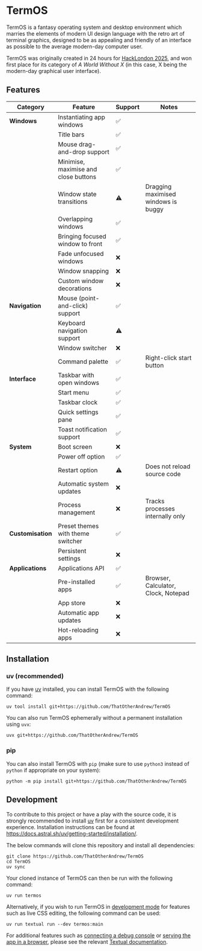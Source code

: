 # TermOS

TermOS is a fantasy operating system and desktop environment which marries the elements of modern UI design language with the retro art of terminal graphics, designed to be as appealing and friendly of an interface as possible to the average modern-day computer user.

TermOS was originally created in 24 hours for [HackLondon 2025](https://www.huzzle.app/events/hacklondon-2025-884200), and won first place for its category of _A World Without X_ (in this case, X being the modern-day graphical user interface).

## Features
| Category          | Feature                              | Support | Notes                               |
|-------------------|--------------------------------------|---------|-------------------------------------|
| **Windows**       | Instantiating app windows            | ✅       |                                     |
|                   | Title bars                           | ✅       |                                     |
|                   | Mouse drag-and-drop support          | ✅       |                                     |
|                   | Minimise, maximise and close buttons | ✅       |                                     |
|                   | Window state transitions             | ⚠️      | Dragging maximised windows is buggy |
|                   | Overlapping windows                  | ✅       |                                     |
|                   | Bringing focused window to front     | ✅       |                                     |
|                   | Fade unfocused windows               | ❌       |                                     |
|                   | Window snapping                      | ❌       |                                     |
|                   | Custom window decorations            | ❌       |                                     |
| **Navigation**    | Mouse (point-and-click) support      | ✅       |                                     |
|                   | Keyboard navigation support          | ⚠️      |                                     |
|                   | Window switcher                      | ❌       |                                     |
|                   | Command palette                      | ✅       | Right-click start button            |
| **Interface**     | Taskbar with open windows            | ✅       |                                     |
|                   | Start menu                           | ✅       |                                     |
|                   | Taskbar clock                        | ✅       |                                     |
|                   | Quick settings pane                  | ✅       |                                     |
|                   | Toast notification support           | ✅       |                                     |
| **System**        | Boot screen                          | ❌       |                                     |
|                   | Power off option                     | ✅       |                                     |
|                   | Restart option                       | ⚠️      | Does not reload source code         |
|                   | Automatic system updates             | ❌       |                                     |
|                   | Process management                   | ❌       | Tracks processes internally only    |
| **Customisation** | Preset themes with theme switcher    | ✅       |                                     |
|                   | Persistent settings                  | ❌       |                                     |
| **Applications**  | Applications API                     | ✅       |                                     |
|                   | Pre-installed apps                   | ✅       | Browser, Calculator, Clock, Notepad |
|                   | App store                            | ❌       |                                     |
|                   | Automatic app updates                | ❌       |                                     |
|                   | Hot-reloading apps                   | ❌       |                                     |

## Installation

### uv (recommended)

If you have [uv](https://docs.astral.sh/uv/) installed, you can install TermOS with the following command:

```shell
uv tool install git+https://github.com/ThatOtherAndrew/TermOS
```

You can also run TermOS ephemerally without a permanent installation using `uvx`:

```shell
uvx git+https://github.com/ThatOtherAndrew/TermOS
```

### pip

You can also install TermOS with `pip` (make sure to use `python3` instead of `python` if appropriate on your system):

```shell
python -m pip install git+https://github.com/ThatOtherAndrew/TermOS
```

## Development

To contribute to this project or have a play with the source code, it is strongly recommended to install [uv](https://docs.astral.sh/uv/) first for a consistent development experience. Installation instructions can be found at https://docs.astral.sh/uv/getting-started/installation/.

The below commands will clone this repository and install all dependencies:

```shell
git clone https://github.com/ThatOtherAndrew/TermOS
cd TermOS
uv sync
```

Your cloned instance of TermOS can then be run with the following command:

```shell
uv run termos
```

Alternatively, if you wish to run TermOS in [development mode](https://textual.textualize.io/guide/devtools/#live-editing) for features such as live CSS editing, the following command can be used:

```shell
uv run textual run --dev termos:main
```

For additional features such as [connecting a debug console](https://textual.textualize.io/guide/devtools/#console) or [serving the app in a browser](https://textual.textualize.io/guide/devtools/#serve), please see the relevant [Textual documentation](https://textual.textualize.io/).
